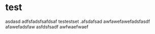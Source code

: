 # test

asdasd
adfsfadsfsafdsaf
testestset
.afsdafsad
awfawefawefadsfasdf
afawefadsfaw
asfdsfsadf
awfwaefwaef
